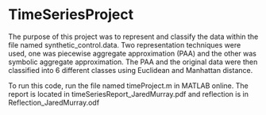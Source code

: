 # TimeSeriesProject

The purpose of this project was to represent and classify the data within the file named synthetic_control.data. 
Two representation techniques were used, one was piecewise aggregate approximation (PAA) and the other was 
symbolic aggregate approximation. The PAA and the original data were then classified into 6 different classes 
using Euclidean and Manhattan distance. 

To run this code, run the file named timeProject.m in MATLAB online. The report is located in 
timeSeriesReport_JaredMurray.pdf and reflection is in Reflection_JaredMurray.odf

